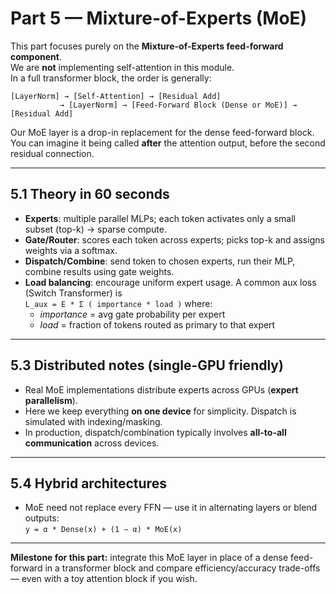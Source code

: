 # Part 5 — Mixture-of-Experts (MoE)

This part focuses purely on the **Mixture-of-Experts feed-forward component**.  
We are **not** implementing self-attention in this module.  
In a full transformer block, the order is generally:

```
[LayerNorm] → [Self-Attention] → [Residual Add]
           → [LayerNorm] → [Feed-Forward Block (Dense or MoE)] → [Residual Add]
```

Our MoE layer is a drop-in replacement for the dense feed-forward block.  
You can imagine it being called **after** the attention output, before the second residual connection.

---

## **5.1 Theory in 60 seconds**
- **Experts**: multiple parallel MLPs; each token activates only a small subset (top-k) → sparse compute.
- **Gate/Router**: scores each token across experts; picks top-k and assigns weights via a softmax.
- **Dispatch/Combine**: send token to chosen experts, run their MLP, combine results using gate weights.
- **Load balancing**: encourage uniform expert usage. A common aux loss (Switch Transformer) is  
  `L_aux = E * Σ ( importance * load )` where:
  - *importance* = avg gate probability per expert  
  - *load* = fraction of tokens routed as primary to that expert

---

## **5.3 Distributed notes (single-GPU friendly)**
- Real MoE implementations distribute experts across GPUs (**expert parallelism**).
- Here we keep everything **on one device** for simplicity. Dispatch is simulated with indexing/masking.
- In production, dispatch/combination typically involves **all-to-all communication** across devices.

---

## **5.4 Hybrid architectures**
- MoE need not replace every FFN — use it in alternating layers or blend outputs:  
  `y = α * Dense(x) + (1 − α) * MoE(x)`

---

**Milestone for this part:** integrate this MoE layer in place of a dense feed-forward in a transformer block and compare efficiency/accuracy trade-offs — even with a toy attention block if you wish.
